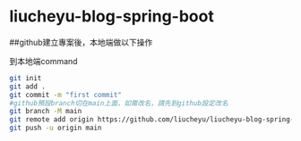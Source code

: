 # liucheyu-blog-spring-boot
##github建立專案後，本地端做以下操作

到本地端command

~~~bash
git init
git add .
git commit -m "first commit"
#github預設branch切在main上面，如需改名，請先到github設定改名
git branch -M main
git remote add origin https://github.com/liucheyu/liucheyu-blog-spring-boot.git
git push -u origin main
~~~
